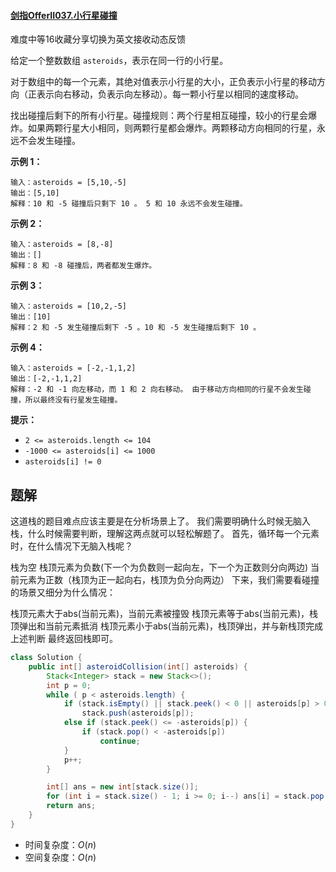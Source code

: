 #### [剑指OfferII037.小行星碰撞](https://leetcode-cn.com/problems/XagZNi/)

难度中等16收藏分享切换为英文接收动态反馈

给定一个整数数组 `asteroids`，表示在同一行的小行星。

对于数组中的每一个元素，其绝对值表示小行星的大小，正负表示小行星的移动方向（正表示向右移动，负表示向左移动）。每一颗小行星以相同的速度移动。

找出碰撞后剩下的所有小行星。碰撞规则：两个行星相互碰撞，较小的行星会爆炸。如果两颗行星大小相同，则两颗行星都会爆炸。两颗移动方向相同的行星，永远不会发生碰撞。

 

**示例 1：**

```
输入：asteroids = [5,10,-5]
输出：[5,10]
解释：10 和 -5 碰撞后只剩下 10 。 5 和 10 永远不会发生碰撞。
```

**示例 2：**

```
输入：asteroids = [8,-8]
输出：[]
解释：8 和 -8 碰撞后，两者都发生爆炸。
```

**示例 3：**

```
输入：asteroids = [10,2,-5]
输出：[10]
解释：2 和 -5 发生碰撞后剩下 -5 。10 和 -5 发生碰撞后剩下 10 。
```

**示例 4：**

```
输入：asteroids = [-2,-1,1,2]
输出：[-2,-1,1,2]
解释：-2 和 -1 向左移动，而 1 和 2 向右移动。 由于移动方向相同的行星不会发生碰撞，所以最终没有行星发生碰撞。 
```

 

**提示：**

- `2 <= asteroids.length <= 104`
- `-1000 <= asteroids[i] <= 1000`
- `asteroids[i] != 0`

## 题解

这道栈的题目难点应该主要是在分析场景上了。
我们需要明确什么时候无脑入栈，什么时候需要判断，理解这两点就可以轻松解题了。
首先，循环每一个元素时，在什么情况下无脑入栈呢？

栈为空
栈顶元素为负数(下一个为负数则一起向左，下一个为正数则分向两边)
当前元素为正数（栈顶为正一起向右，栈顶为负分向两边）
下来，我们需要看碰撞的场景又细分为什么情况：

栈顶元素大于abs(当前元素)，当前元素被撞毁
栈顶元素等于abs(当前元素)，栈顶弹出和当前元素抵消
栈顶元素小于abs(当前元素)，栈顶弹出，并与新栈顶完成上述判断
最终返回栈即可。

```java
class Solution {
    public int[] asteroidCollision(int[] asteroids) {
        Stack<Integer> stack = new Stack<>();
        int p = 0;
        while ( p < asteroids.length) {
            if (stack.isEmpty() || stack.peek() < 0 || asteroids[p] > 0)
                stack.push(asteroids[p]);
            else if (stack.peek() <= -asteroids[p]) {
                if (stack.pop() < -asteroids[p])
                    continue;
            }
            p++;
        }

        int[] ans = new int[stack.size()];
        for (int i = stack.size() - 1; i >= 0; i--) ans[i] = stack.pop();
        return ans;
    }
}
```

* 时间复杂度：$O(n)$
* 空间复杂度：$O(n)$
